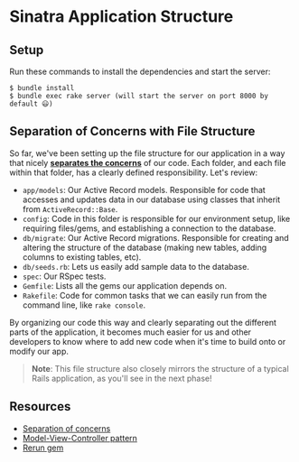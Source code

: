 # Sinatra Application Structure


## Setup

Run these commands to install the dependencies and start the server:

```console
$ bundle install
$ bundle exec rake server (will start the server on port 8000 by default 😃)
```


## Separation of Concerns with File Structure

So far, we've been setting up the file structure for our application in a way
that nicely [**separates the concerns**][soc] of our code. Each folder, and each file
within that folder, has a clearly defined responsibility. Let's review:

- `app/models`: Our Active Record models. Responsible for code that accesses and
  updates data in our database using classes that inherit from
  `ActiveRecord::Base`.
- `config`: Code in this folder is responsible for our environment setup, like
  requiring files/gems, and establishing a connection to the database.
- `db/migrate`: Our Active Record migrations. Responsible for creating and
  altering the structure of the database (making new tables, adding columns to
  existing tables, etc).
- `db/seeds.rb`: Lets us easily add sample data to the database.
- `spec`: Our RSpec tests.
- `Gemfile`: Lists all the gems our application depends on.
- `Rakefile`: Code for common tasks that we can easily run from the command
  line, like `rake console`.

By organizing our code this way and clearly separating out the different parts
of the application, it becomes much easier for us and other developers to know
where to add new code when it's time to build onto or modify our app.

> **Note**: This file structure also closely mirrors the structure of a typical
> Rails application, as you'll see in the next phase!


## Resources

- [Separation of concerns][soc]
- [Model-View-Controller pattern][mvc]
- [Rerun gem][rerun]

[soc]: https://en.wikipedia.org/wiki/Separation_of_concerns
[rerun]: https://github.com/alexch/rerun
[mvc]: https://en.wikipedia.org/wiki/Model%E2%80%93view%E2%80%93controller
